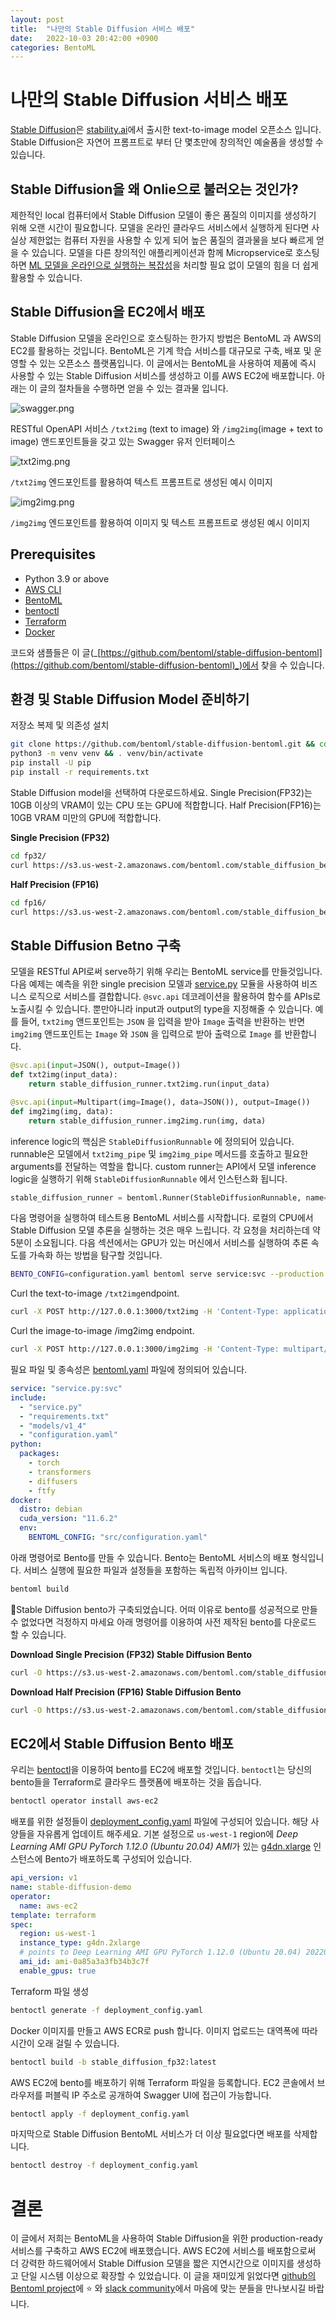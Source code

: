 ```yaml
---
layout: post
title:  "나만의 Stable Diffusion 서비스 배포"
date:   2022-10-03 20:42:00 +0900
categories: BentoML
---
```


# 나만의 Stable Diffusion 서비스 배포

[Stable Diffusion](https://stability.ai/blog/stable-diffusion-public-release)은 [stability.ai](http://stability.ai/)에서 출시한 text-to-image model 오픈소스 입니다. Stable Diffusion은 자연어 프롬프트로 부터 단 몇초만에 창의적인 예술품을 생성할 수 있습니다.

## Stable Diffusion을 왜 Onlie으로 불러오는 것인가?

제한적인 local 컴퓨터에서 Stable Diffusion 모델이 좋은 품질의 이미지를 생성하기 위해 오랜 시간이 필요합니다. 모델을 온라인 클라우드 서비스에서 실행하게 된다면 사실상 제한없는 컴퓨터 자원을 사용할 수 있게 되어 높은 품질의 결과물을 보다 빠르게 얻을 수 있습니다. 모델을 다른 창의적인 애플리케이션과 함께 Micropservice로 호스팅하면 [ML 모델을 온라인으로 실행하는 복잡성](https://modelserving.com/blog/why-do-people-say-its-so-hard-to-deploy-a-ml-model-to-production)을 처리할 필요 없이 모델의 힘을 더 쉽게 활용할 수 있습니다.

## Stable Diffusion을 EC2에서 배포

Stable Diffusion 모델을 온라인으로 호스팅하는 한가지 방법은 BentoML 과 AWS의 EC2를 활용하는 것입니다. BentoML은 기계 학습 서비스를 대규모로 구축, 배포 및 운영할 수 있는 오픈소스 플랫폼입니다. 이 글에서는 BentoML을 사용하여 제품에 즉시 사용할 수 있는 Stable Diffusion 서비스를 생성하고 이를 AWS EC2에 배포합니다. 아래는 이 글의 절차들을 수행하면 얻을 수 있는 결과물 입니다.

![swagger.png](/assets/images/stable_diffusion/swagger.png)

RESTful OpenAPI 서비스 `/txt2img` (text to image) 와 `/img2img`(image + text to image) 앤드포인트들을 갖고 있는 Swagger 유저 인터페이스

![txt2img.png](/assets/images/stable_diffusion/txt2img.png)

`/txt2img` 엔드포인트를 활용하여 텍스트 프롬프트로 생성된 예시 이미지

![img2img.png](/assets/images/stable_diffusion/img2img.png)

`/img2img` 엔드포인트를 활용하여 이미지 및 텍스트 프롬프트로 생성된 예시 이미지

## **Prerequisites**

- Python 3.9 or above
- [AWS CLI](https://docs.aws.amazon.com/cli/latest/userguide/getting-started-install.html)
- [BentoML](https://docs.bentoml.org/en/latest/installation.html)
- [bentoctl](https://github.com/bentoml/bentoctl#installation)
- [Terraform](https://learn.hashicorp.com/tutorials/terraform/install-cli)
- [Docker](http://docs.docker.com/install)

코드와 샘플들은 이 글(_[https://github.com/bentoml/stable-diffusion-bentoml](https://github.com/bentoml/stable-diffusion-bentoml)_)에서 찾을 수 있습니다.

## 환경 및 Stable Diffusion Model 준비하기

저장소 복제 및 의존성 설치

```bash
git clone https://github.com/bentoml/stable-diffusion-bentoml.git && cd stable-diffusion-bentoml
python3 -m venv venv && . venv/bin/activate
pip install -U pip
pip install -r requirements.txt
```

Stable Diffusion model을 선택하여 다운로드하세요. Single Precision(FP32)는 10GB 이상의 VRAM이 있는 CPU 또는 GPU에 적합합니다. Half Precision(FP16)는 10GB VRAM 미만의 GPU에 적합합니다.

**Single Precision (FP32)**

```bash
cd fp32/
curl https://s3.us-west-2.amazonaws.com/bentoml.com/stable_diffusion_bentoml/sd_model_v1_4.tgz | tar zxf - -C models/
```

**Half Precision (FP16)**

```bash
cd fp16/
curl https://s3.us-west-2.amazonaws.com/bentoml.com/stable_diffusion_bentoml/sd_model_v1_4_fp16.tgz | tar zxf - -C models/
```

## Stable Diffusion Betno 구축

모델을 RESTful API로써 serve하기 위해 우리는 BentoML service를 만들것입니다. 다음 예제는 예측을 위한 single precision 모델과 [service.py](http://service.py) 모듈을 사용하여 비즈니스 로직으로 서비스를 결합합니다. `@svc.api` 데코레이션을 활용하여 함수를 APIs로 노출시킬 수 있습니다. 뿐만아니라 input과 output의 type을 지정해줄 수 있습니다. 예를 들어, `txt2img` 앤드포인트는 `JSON` 을 입력을 받아 `Image` 출력을 반환하는 반면 `img2img` 앤드포인트는 `Image` 와 `JSON` 을 입력으로 받아 출력으로 `Image` 를 반환합니다.

```python
@svc.api(input=JSON(), output=Image())
def txt2img(input_data):
    return stable_diffusion_runner.txt2img.run(input_data)

@svc.api(input=Multipart(img=Image(), data=JSON()), output=Image())
def img2img(img, data):
    return stable_diffusion_runner.img2img.run(img, data)
```

inference logic의 핵심은 `StableDiffusionRunnable` 에 정의되어 있습니다. runnable은 모델에서 `txt2img_pipe` 및 `img2img_pipe` 메서드를 호출하고 필요한 arguments를 전달하는 역할을 합니다. custom runner는 API에서 모델 inference logic을 실행하기 위해 `StableDiffusionRunnable` 에서 인스턴스화 됩니다.

```python
stable_diffusion_runner = bentoml.Runner(StableDiffusionRunnable, name='stable_diffusion_runner', max_batch_size=10)
```

다음 명령어을 실행하여 테스트용 BentoML 서비스를 시작합니다. 로컬의 CPU에서 Stable Diffusion 모델 추론을 실행하는 것은 매우 느립니다. 각 요청을 처리하는데 약 5분이 소요됩니다. 다음 섹션에서는 GPU가 있는 머신에서 서비스를 실행하여 추론 속도를 가속화 하는 방법을 탐구할 것입니다.

```bash
BENTO_CONFIG=configuration.yaml bentoml serve service:svc --production
```

Curl the text-to-image `/txt2img`endpoint.

```bash
curl -X POST http://127.0.0.1:3000/txt2img -H 'Content-Type: application/json' -d "{\"prompt\":\"View of a cyberpunk city\"}" --output output.jpg
```

Curl the image-to-image /img2img endpoint.

```bash
curl -X POST http://127.0.0.1:3000/img2img -H 'Content-Type: multipart/form-data' -F img="@input.jpg" -F data="{\"prompt\":\"View of a cyberpunk city\"}" --output output.jpg
```

필요 파일 및 종속성은 [bentoml.yaml](https://github.com/bentoml/stable-diffusion-bentoml/blob/main/fp32/bentofile.yaml) 파일에 정의되어 있습니다.

```yaml
service: "service.py:svc"
include:
  - "service.py"
  - "requirements.txt"
  - "models/v1_4"
  - "configuration.yaml"
python:
  packages:
    - torch
    - transformers
    - diffusers
    - ftfy
docker:
  distro: debian
  cuda_version: "11.6.2"
  env:
    BENTOML_CONFIG: "src/configuration.yaml"
```

아래 명령어로 Bento를 만들 수 있습니다. Bento는 BentoML 서비스의 배포 형식입니다. 서비스 실행에 필요한 파일과 설정들을 포함하는 독립적 아카이브 입니다.

```bash
bentoml build
```

🎉Stable Diffusion bento가 구축되었습니다. 어떠 이유로 bento를 성공적으로 만들 수 없었다면 걱정하지 마세요 아래 명령어를 이용하여 사전 제작된 bento를 다운로드 할 수 있습니다.

**Download Single Precision (FP32) Stable Diffusion Bento**

```bash
curl -O https://s3.us-west-2.amazonaws.com/bentoml.com/stable_diffusion_bentoml/sd_fp32.bento && bentoml import ./sd_fp32.bento
```

**Download Half Precision (FP16) Stable Diffusion Bento**

```bash
curl -O https://s3.us-west-2.amazonaws.com/bentoml.com/stable_diffusion_bentoml/sd_fp16.bento && bentoml import ./sd_fp16.bento
```

## EC2에서 Stable Diffusion Bento 배포

우리는 [bentoctl](https://github.com/bentoml/bentoctl)을 이용하여 bento를 EC2에 배포할 것입니다. `bentoctl`는 당신의 bento들을 Terraform로 클라우드 플랫폼에 배포하는 것을 돕습니다.

```bash
bentoctl operator install aws-ec2
```

배포를 위한 설정들이 [deployment_config.yaml](https://github.com/bentoml/stable-diffusion-bentoml/blob/main/bentoctl/deployment_config.yaml) 파일에 구성되어 있습니다. 해당 사양들을 자유롭게 업데이트 해주세요. 기본 설정으로 `us-west-1` region에 *Deep Learning AMI GPU PyTorch 1.12.0 (Ubuntu 20.04) AMI*가 있는 [g4dn.xlarge](https://aws.amazon.com/ec2/instance-types/g4/) 인스턴스에 Bento가 배포하도록 구성되어 있습니다.

```yaml
api_version: v1
name: stable-diffusion-demo
operator:
  name: aws-ec2
template: terraform
spec:
  region: us-west-1
  instance_type: g4dn.2xlarge
  # points to Deep Learning AMI GPU PyTorch 1.12.0 (Ubuntu 20.04) 20220913 AMI
  ami_id: ami-0a85a3a3fb34b3c7f
  enable_gpus: true
```

Terraform 파일 생성

```bash
bentoctl generate -f deployment_config.yaml
```

Docker 이미지를 만들고 AWS ECR로 push 합니다. 이미지 업로드는 대역폭에 따라 시간이 오래 걸릴 수 있습니다.

```bash
bentoctl build -b stable_diffusion_fp32:latest
```

AWS EC2에 bento를 배포하기 위해 Terraform 파일을 등록합니다. EC2 콘솔에서 브라우저를 퍼블릭 IP 주소로 공개하여 Swagger UI에 접근이 가능합니다.

```bash
bentoctl apply -f deployment_config.yaml
```

마지막으로 Stable Diffusion BentoML 서비스가 더 이상 필요없다면 배포를 삭제합니다.

```bash
bentoctl destroy -f deployment_config.yaml
```

# 결론

이 글에서 저희는 BentoML을 사용하여 Stable Diffusion을 위한 production-ready 서비스를 구축하고 AWS EC2에 배포했습니다. AWS EC2에 서비스를 배포함으로써 더 강력한 하드웨어에서 Stable Diffusion 모델을 짧은 지연시간으로 이미지를 생성하고 단일 시스템 이상으로 확장할 수 있었습니다. 이 글을 재미있게 읽었다면 [github의 Bentoml project](https://github.com/bentoml/BentoML)에 ⭐ 와 [slack community](https://l.bentoml.com/join-slack)에서 마음에 맞는 분들을 만나보시길 바랍니다.
